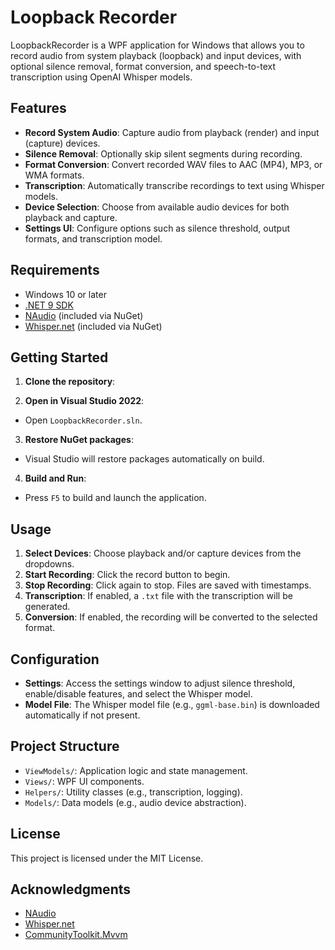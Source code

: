 
# Loopback Recorder

LoopbackRecorder is a WPF application for Windows that allows you to record audio from system playback (loopback) and input devices, with optional silence removal, format conversion, and speech-to-text transcription using OpenAI Whisper models.

## Features

- **Record System Audio**: Capture audio from playback (render) and input (capture) devices.
- **Silence Removal**: Optionally skip silent segments during recording.
- **Format Conversion**: Convert recorded WAV files to AAC (MP4), MP3, or WMA formats.
- **Transcription**: Automatically transcribe recordings to text using Whisper models.
- **Device Selection**: Choose from available audio devices for both playback and capture.
- **Settings UI**: Configure options such as silence threshold, output formats, and transcription model.

## Requirements

- Windows 10 or later
- [.NET 9 SDK](https://dotnet.microsoft.com/download/dotnet/9.0)
- [NAudio](https://github.com/naudio/NAudio) (included via NuGet)
- [Whisper.net](https://github.com/Const-me/Whisper) (included via NuGet)

## Getting Started

1. **Clone the repository**:

2. **Open in Visual Studio 2022**:
- Open `LoopbackRecorder.sln`.

3. **Restore NuGet packages**:
- Visual Studio will restore packages automatically on build.

4. **Build and Run**:
- Press `F5` to build and launch the application.

## Usage

1. **Select Devices**: Choose playback and/or capture devices from the dropdowns.
2. **Start Recording**: Click the record button to begin.
3. **Stop Recording**: Click again to stop. Files are saved with timestamps.
4. **Transcription**: If enabled, a `.txt` file with the transcription will be generated.
5. **Conversion**: If enabled, the recording will be converted to the selected format.

## Configuration

- **Settings**: Access the settings window to adjust silence threshold, enable/disable features, and select the Whisper model.
- **Model File**: The Whisper model file (e.g., `ggml-base.bin`) is downloaded automatically if not present.

## Project Structure

- `ViewModels/`: Application logic and state management.
- `Views/`: WPF UI components.
- `Helpers/`: Utility classes (e.g., transcription, logging).
- `Models/`: Data models (e.g., audio device abstraction).

## License

This project is licensed under the MIT License.  

## Acknowledgments

- [NAudio](https://github.com/naudio/NAudio)
- [Whisper.net](https://github.com/Const-me/Whisper)
- [CommunityToolkit.Mvvm](https://github.com/CommunityToolkit/dotnet)
